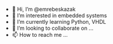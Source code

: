 - 👋 Hi, I’m @emrebeskazak
- 👀 I’m interested in embedded systems
- 🌱 I’m currently learning Python, VHDL
- 💞️ I’m looking to collaborate on ...
- 📫 How to reach me ...

<!---
emrebeskazak/emrebeskazak is a ✨ special ✨ repository because its `README.md` (this file) appears on your GitHub profile.
You can click the Preview link to take a look at your changes.
--->
